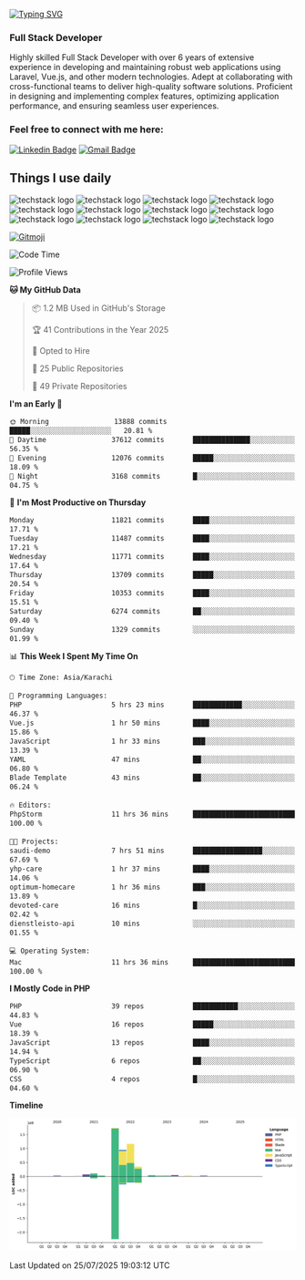 [![Typing SVG](https://readme-typing-svg.demolab.com?font=Permanent+Marker&size=31&pause=1000&color=00A11F&center=true&random=false&width=435&lines=Hi+%F0%9F%91%8B%2C+I'm+Waheed+Sindhani)](https://git.io/typing-svg)
### Full Stack Developer
Highly skilled Full Stack Developer with over 6 years of extensive experience in developing and maintaining robust web applications using Laravel, Vue.js, and other modern technologies. Adept at collaborating with cross-functional teams to deliver high-quality software solutions. Proficient in designing and implementing complex features, optimizing application performance, and ensuring seamless user experiences. 

### Feel free to connect with me here:

[![Linkedin Badge](https://img.shields.io/badge/-waheedsindhani-blue?style=flat-square&logo=Linkedin&logoColor=white&link=https://www.linkedin.com/in/waheed-sindhani/)](https://www.linkedin.com/in/waheed-sindhani/)
[![Gmail Badge](https://img.shields.io/badge/-waheed.eliccs@gmail.com-c14438?style=flat-square&logo=Gmail&logoColor=white&link=mailto:waheed.eliccs@gmail.com)](mailto:waheed.eliccs@gmail.com)

## Things I use daily
![techstack logo](https://readme-components.vercel.app/api?component=logo&logo=react&text=false&animation=spin&fill=000000&svgfill=2d79c7)
![techstack logo](https://readme-components.vercel.app/api?component=logo&logo=vue.js&text=false&fill=000000&svgfill=4FC08D)
![techstack logo](https://readme-components.vercel.app/api?component=logo&logo=laravel&text=false&fill=000000&svgfill=FF2D20)
![techstack logo](https://readme-components.vercel.app/api?component=logo&logo=javascript&text=false&fill=000000&svgfill=F7DF1E)
![techstack logo](https://readme-components.vercel.app/api?component=logo&logo=mysql&text=false&fill=000000&svgfill=4479A1)
![techstack logo](https://readme-components.vercel.app/api?component=logo&logo=quasar&text=false&svgfill=050A14&fill=ffffaa&animation=spin)
![techstack logo](https://readme-components.vercel.app/api?component=logo&logo=typescript&text=false&fill=000000&svgfill=3178C6)
![techstack logo](https://readme-components.vercel.app/api?component=logo&logo=node.js&text=false&fill=000000&svgfill=5FA04E)
![techstack logo](https://readme-components.vercel.app/api?component=logo&logo=tailwindcss&text=false&fill=000000&svgfill=06B6D4)
![techstack logo](https://readme-components.vercel.app/api?component=logo&logo=docker&text=false&fill=000000&svgfill=2496ED)
![techstack logo](https://readme-components.vercel.app/api?component=logo&logo=linux&text=false&fill=000000&svgfill=FCC624)
![techstack logo](https://readme-components.vercel.app/api?component=logo&logo=amazonaws&text=false&fill=000000&svgfill=232F3E)



<!--
**Sindhani/sindhani** is a ✨ _special_ ✨ repository because its `README.md` (this file) appears on your GitHub profile.

Here are some ideas to get you started:

- 🔭 I’m currently working on ...
- 🌱 I’m currently learning ...
- 👯 I’m looking to collaborate on ...
- 🤔 I’m looking for help with ...
- 💬 Ask me about ...
- 📫 How to reach me: ...
- 😄 Pronouns: ...
- ⚡ Fun fact: ...
-->
<a href="https://gitmoji.dev">
  <img
    src="https://img.shields.io/badge/gitmoji-%20😜%20😍-FFDD67.svg?style=flat-square"
    alt="Gitmoji"
  />
</a>

<!--START_SECTION:waka-->
![Code Time](http://img.shields.io/badge/Code%20Time-1%2C072%20hrs%208%20mins-blue)

![Profile Views](http://img.shields.io/badge/Profile%20Views-2-blue)

**🐱 My GitHub Data** 

> 📦 1.2 MB Used in GitHub's Storage 
 > 
> 🏆 41 Contributions in the Year 2025
 > 
> 💼 Opted to Hire
 > 
> 📜 25 Public Repositories 
 > 
> 🔑 49 Private Repositories 
 > 
**I'm an Early 🐤** 

```text
🌞 Morning                13888 commits       █████░░░░░░░░░░░░░░░░░░░░   20.81 % 
🌆 Daytime                37612 commits       ██████████████░░░░░░░░░░░   56.35 % 
🌃 Evening                12076 commits       █████░░░░░░░░░░░░░░░░░░░░   18.09 % 
🌙 Night                  3168 commits        █░░░░░░░░░░░░░░░░░░░░░░░░   04.75 % 
```
📅 **I'm Most Productive on Thursday** 

```text
Monday                   11821 commits       ████░░░░░░░░░░░░░░░░░░░░░   17.71 % 
Tuesday                  11487 commits       ████░░░░░░░░░░░░░░░░░░░░░   17.21 % 
Wednesday                11771 commits       ████░░░░░░░░░░░░░░░░░░░░░   17.64 % 
Thursday                 13709 commits       █████░░░░░░░░░░░░░░░░░░░░   20.54 % 
Friday                   10353 commits       ████░░░░░░░░░░░░░░░░░░░░░   15.51 % 
Saturday                 6274 commits        ██░░░░░░░░░░░░░░░░░░░░░░░   09.40 % 
Sunday                   1329 commits        ░░░░░░░░░░░░░░░░░░░░░░░░░   01.99 % 
```


📊 **This Week I Spent My Time On** 

```text
🕑︎ Time Zone: Asia/Karachi

💬 Programming Languages: 
PHP                      5 hrs 23 mins       ████████████░░░░░░░░░░░░░   46.37 % 
Vue.js                   1 hr 50 mins        ████░░░░░░░░░░░░░░░░░░░░░   15.86 % 
JavaScript               1 hr 33 mins        ███░░░░░░░░░░░░░░░░░░░░░░   13.39 % 
YAML                     47 mins             ██░░░░░░░░░░░░░░░░░░░░░░░   06.80 % 
Blade Template           43 mins             ██░░░░░░░░░░░░░░░░░░░░░░░   06.24 % 

🔥 Editors: 
PhpStorm                 11 hrs 36 mins      █████████████████████████   100.00 % 

🐱‍💻 Projects: 
saudi-demo               7 hrs 51 mins       █████████████████░░░░░░░░   67.69 % 
yhp-care                 1 hr 37 mins        ████░░░░░░░░░░░░░░░░░░░░░   14.06 % 
optimum-homecare         1 hr 36 mins        ███░░░░░░░░░░░░░░░░░░░░░░   13.89 % 
devoted-care             16 mins             █░░░░░░░░░░░░░░░░░░░░░░░░   02.42 % 
dienstleisto-api         10 mins             ░░░░░░░░░░░░░░░░░░░░░░░░░   01.55 % 

💻 Operating System: 
Mac                      11 hrs 36 mins      █████████████████████████   100.00 % 
```

**I Mostly Code in PHP** 

```text
PHP                      39 repos            ███████████░░░░░░░░░░░░░░   44.83 % 
Vue                      16 repos            █████░░░░░░░░░░░░░░░░░░░░   18.39 % 
JavaScript               13 repos            ████░░░░░░░░░░░░░░░░░░░░░   14.94 % 
TypeScript               6 repos             ██░░░░░░░░░░░░░░░░░░░░░░░   06.90 % 
CSS                      4 repos             █░░░░░░░░░░░░░░░░░░░░░░░░   04.60 % 
```



**Timeline**

![Lines of Code chart](https://raw.githubusercontent.com/Sindhani/Sindhani/main/assets/bar_graph.png)


 Last Updated on 25/07/2025 19:03:12 UTC
<!--END_SECTION:waka-->
